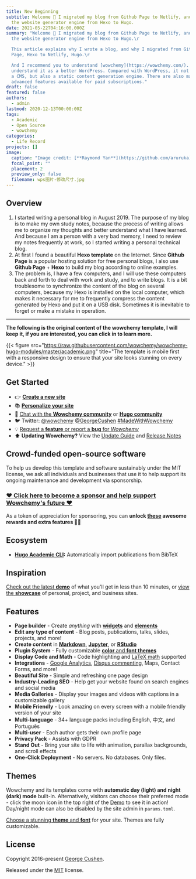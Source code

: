```yaml
---
title: New Beginning
subtitle: Welcome 👋 I migrated my blog from Github Page to Netlify, and changed
  the website generator engine from Hexo to Hugo.
date: 2021-05-22T04:16:00.000Z
summary: "Welcome 👋 I migrated my blog from Github Page to Netlify, and changed
  the website generator engine from Hexo to Hugo.\r

  This article explains why I wrote a blog, and why I migrated from Github
  Page, Hexo to Netlify, Hugo.\r

  And I recommend you to understand [wowchemy](https://wowchemy.com/). I
  understand it as a better WordPress. Compared with WordPress, it not only has
  a CMS, but also a static content generation engine. There are also many
  advanced features available for paid subscriptions."
draft: false
featured: false
authors:
  - admin
lastmod: 2020-12-13T00:00:00Z
tags:
  - Academic
  - Open Source
  - wowchemy
categories:
  - Life Record
projects: []
image:
  caption: "Image credit: [**Raymond Yan**](https://github.com/aruruka)"
  focal_point: ""
  placement: 2
  preview_only: false
  filename: wps图片-修改尺寸.jpg
---
```


## Overview

1. I started writing a personal blog in August 2019. The purpose of my blog is to make my own study notes, because the process of writing allows me to organize my thoughts and better understand what I have learned. And because I am a person with a very bad memory, I need to review my notes frequently at work, so I started writing a personal technical blog.
2. At first I found a beautiful **Hexo template** on the Internet. Since **Github Page** is a popular hosting solution for free personal blogs, I also use **Github Page** + **Hexo** to build my blog according to online examples.
3. The problem is, I have a few computers, and I will use these computers back and forth to deal with work and study, and to write blogs. It is a bit troublesome to synchronize the content of the blog on several computers, because my Hexo is installed on the local computer, which makes it necessary for me to frequently compress the content generated by Hexo and put it on a USB disk. Sometimes it is inevitable to forget or make a mistake in operation.

---
**The following is the original content of the wowchemy template, I will keep it, if you are interested, you can click in to learn more.**

{{< figure src="https://raw.githubusercontent.com/wowchemy/wowchemy-hugo-modules/master/academic.png" title="The template is mobile first with a responsive design to ensure that your site looks stunning on every device." >}}

## Get Started

- 👉 [**Create a new site**](https://wowchemy.com/templates/)
- 📚 [**Personalize your site**](https://wowchemy.com/docs/)
- 💬 [Chat with the **Wowchemy community**](https://discord.gg/z8wNYzb) or [**Hugo community**](https://discourse.gohugo.io)
- 🐦 Twitter: [@wowchemy](https://twitter.com/wowchemy) [@GeorgeCushen](https://twitter.com/GeorgeCushen) [#MadeWithWowchemy](https://twitter.com/search?q=(%23MadeWithWowchemy%20OR%20%23MadeWithAcademic)&src=typed_query)
- 💡 [Request a **feature** or report a **bug** for _Wowchemy_](https://github.com/wowchemy/wowchemy-hugo-modules/issues)
- ⬆️ **Updating Wowchemy?** View the [Update Guide](https://wowchemy.com/docs/guide/update/) and [Release Notes](https://wowchemy.com/updates/)

## Crowd-funded open-source software

To help us develop this template and software sustainably under the MIT license, we ask all individuals and businesses that use it to help support its ongoing maintenance and development via sponsorship.

### [❤️ Click here to become a sponsor and help support Wowchemy's future ❤️](https://wowchemy.com/plans/)

As a token of appreciation for sponsoring, you can **unlock [these](https://wowchemy.com/plans/) awesome rewards and extra features 🦄✨**

## Ecosystem

* **[Hugo Academic CLI](https://github.com/wowchemy/hugo-academic-cli):** Automatically import publications from BibTeX

## Inspiration

[Check out the latest **demo**](https://academic-demo.netlify.com/) of what you'll get in less than 10 minutes, or [view the **showcase**](https://wowchemy.com/user-stories/) of personal, project, and business sites.

## Features

- **Page builder** - Create *anything* with [**widgets**](https://wowchemy.com/docs/page-builder/) and [**elements**](https://wowchemy.com/docs/writing-markdown-latex/)
- **Edit any type of content** - Blog posts, publications, talks, slides, projects, and more!
- **Create content** in [**Markdown**](https://wowchemy.com/docs/writing-markdown-latex/), [**Jupyter**](https://wowchemy.com/docs/import/jupyter/), or [**RStudio**](https://wowchemy.com/docs/install-locally/)
- **Plugin System** - Fully customizable [**color** and **font themes**](https://wowchemy.com/docs/customization/)
- **Display Code and Math** - Code highlighting and [LaTeX math](https://en.wikibooks.org/wiki/LaTeX/Mathematics) supported
- **Integrations** - [Google Analytics](https://analytics.google.com), [Disqus commenting](https://disqus.com), Maps, Contact Forms, and more!
- **Beautiful Site** - Simple and refreshing one page design
- **Industry-Leading SEO** - Help get your website found on search engines and social media
- **Media Galleries** - Display your images and videos with captions in a customizable gallery
- **Mobile Friendly** - Look amazing on every screen with a mobile friendly version of your site
- **Multi-language** - 34+ language packs including English, 中文, and Português
- **Multi-user** - Each author gets their own profile page
- **Privacy Pack** - Assists with GDPR
- **Stand Out** - Bring your site to life with animation, parallax backgrounds, and scroll effects
- **One-Click Deployment** - No servers. No databases. Only files.

## Themes

Wowchemy and its templates come with **automatic day (light) and night (dark) mode** built-in. Alternatively, visitors can choose their preferred mode - click the moon icon in the top right of the [Demo](https://academic-demo.netlify.com/) to see it in action! Day/night mode can also be disabled by the site admin in `params.toml`.

[Choose a stunning **theme** and **font**](https://wowchemy.com/docs/customization) for your site. Themes are fully customizable.

## License

Copyright 2016-present [George Cushen](https://georgecushen.com).

Released under the [MIT](https://github.com/wowchemy/wowchemy-hugo-modules/blob/master/LICENSE.md) license.
